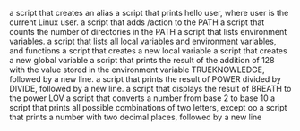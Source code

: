 a script that creates an alias
a script that prints hello user, where user is the current Linux user.
a script that adds /action to the PATH
a script that counts the number of directories in the PATH
a script that lists environment variables.
a script that lists all local variables and environment variables, and functions
a script that creates a new local variable
a script that creates a new global variable
a script that prints the result of the addition of 128 with the value stored in the environment variable TRUEKNOWLEDGE, followed by a new line.
a script that prints the result of POWER divided by DIVIDE, followed by a new line.
a script that displays the result of BREATH to the power LOV
a script that converts a number from base 2 to base 10
a script that prints all possible combinations of two letters, except oo
a script that prints a number with two decimal places, followed by a new line
